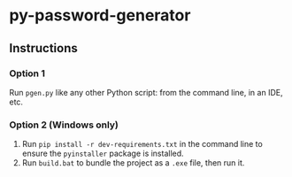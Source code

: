 # py-password-generator
## Instructions
### Option 1
Run `pgen.py` like any other Python script: from the command line, in an IDE, etc.

### Option 2 (Windows only)
1. Run `pip install -r dev-requirements.txt` in the command line to ensure the `pyinstaller` package is installed.
2. Run `build.bat` to bundle the project as a `.exe` file, then run it.
